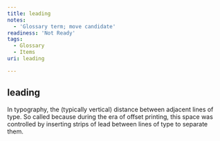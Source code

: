 ```yaml
---
title: leading
notes:
  - 'Glossary term; move candidate'
readiness: 'Not Ready'
tags:
  - Glossary
  - Items
uri: leading

---
```

## leading

In typography, the (typically vertical) distance between adjacent lines of type. So called because during the era of offset printing, this space was controlled by inserting strips of lead between lines of type to separate them.

